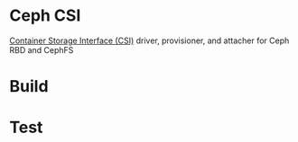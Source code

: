 # Ceph CSI
[Container Storage Interface (CSI)](https://github.com/container-storage-interface/) driver, provisioner, and attacher for Ceph RBD and CephFS

# Build

# Test


